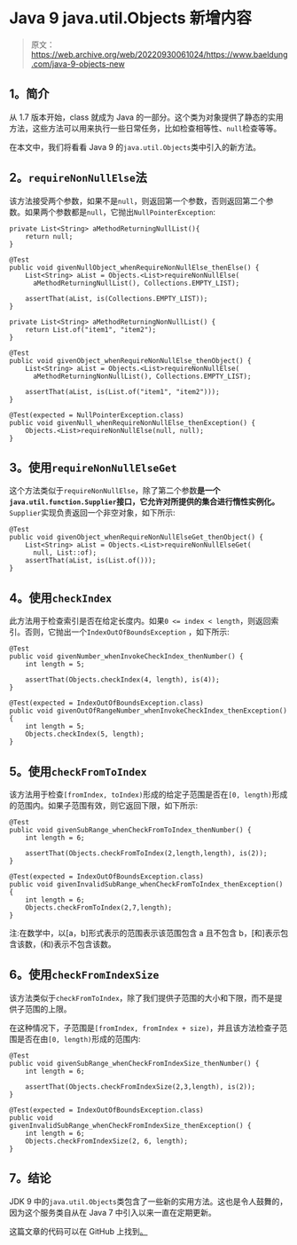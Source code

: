 # Java 9 java.util.Objects 新增内容

> 原文：<https://web.archive.org/web/20220930061024/https://www.baeldung.com/java-9-objects-new>

## 1。简介

从 1.7 版本开始，class 就成为 Java 的一部分。这个类为对象提供了静态的实用方法，这些方法可以用来执行一些日常任务，比如检查相等性、`null`检查等等。

在本文中，我们将看看 Java 9 的`java.util.Objects`类中引入的新方法。

## 2。`requireNonNullElse`法

该方法接受两个参数，如果不是`null`，则返回第一个参数，否则返回第二个参数。如果两个参数都是`null`，它抛出`NullPointerException`:

```
private List<String> aMethodReturningNullList(){
    return null;
}

@Test
public void givenNullObject_whenRequireNonNullElse_thenElse() {
    List<String> aList = Objects.<List>requireNonNullElse(
      aMethodReturningNullList(), Collections.EMPTY_LIST);

    assertThat(aList, is(Collections.EMPTY_LIST));
}

private List<String> aMethodReturningNonNullList() {
    return List.of("item1", "item2");
}

@Test
public void givenObject_whenRequireNonNullElse_thenObject() {
    List<String> aList = Objects.<List>requireNonNullElse(
      aMethodReturningNonNullList(), Collections.EMPTY_LIST);

    assertThat(aList, is(List.of("item1", "item2")));
}

@Test(expected = NullPointerException.class)
public void givenNull_whenRequireNonNullElse_thenException() {
    Objects.<List>requireNonNullElse(null, null);
}
```

## 3。使用`requireNonNullElseGet`

这个方法类似于`requireNonNullElse`，除了第二个参数**是一个`java.util.function.Supplier`接口，它允许对所提供的集合进行惰性实例化。**`Supplier`实现负责返回一个非空对象，如下所示:

```
@Test
public void givenObject_whenRequireNonNullElseGet_thenObject() {
    List<String> aList = Objects.<List>requireNonNullElseGet(
      null, List::of);
    assertThat(aList, is(List.of()));
}
```

## 4。使用`checkIndex`

此方法用于检查索引是否在给定长度内。如果`0 <= index < length`，则返回索引。否则，它抛出一个`IndexOutOfBoundsException` ，如下所示:

```
@Test
public void givenNumber_whenInvokeCheckIndex_thenNumber() {
    int length = 5;

    assertThat(Objects.checkIndex(4, length), is(4));
}

@Test(expected = IndexOutOfBoundsException.class)
public void givenOutOfRangeNumber_whenInvokeCheckIndex_thenException() {
    int length = 5;
    Objects.checkIndex(5, length);
}
```

## 5。使用`checkFromToIndex`

该方法用于检查`[fromIndex, toIndex)`形成的给定子范围是否在`[0, length)`形成的范围内。如果子范围有效，则它返回下限，如下所示:

```
@Test
public void givenSubRange_whenCheckFromToIndex_thenNumber() {
    int length = 6;

    assertThat(Objects.checkFromToIndex(2,length,length), is(2));
}

@Test(expected = IndexOutOfBoundsException.class)
public void givenInvalidSubRange_whenCheckFromToIndex_thenException() {
    int length = 6;
    Objects.checkFromToIndex(2,7,length);
}
```

注:在数学中，以[a，b]形式表示的范围表示该范围包含 a 且不包含 b，[和]表示包含该数，(和)表示不包含该数。

## 6。使用`checkFromIndexSize`

该方法类似于`checkFromToIndex`，除了我们提供子范围的大小和下限，而不是提供子范围的上限。

在这种情况下，子范围是`[fromIndex, fromIndex + size)`，并且该方法检查子范围是否在由`[0, length)`形成的范围内:

```
@Test
public void givenSubRange_whenCheckFromIndexSize_thenNumber() {
    int length = 6;

    assertThat(Objects.checkFromIndexSize(2,3,length), is(2));
}

@Test(expected = IndexOutOfBoundsException.class)
public void givenInvalidSubRange_whenCheckFromIndexSize_thenException() {
    int length = 6;
    Objects.checkFromIndexSize(2, 6, length);
}
```

## 7。结论

JDK 9 中的`java.util.Objects`类包含了一些新的实用方法。这也是令人鼓舞的，因为这个服务类自从在 Java 7 中引入以来一直在定期更新。

这篇文章的代码可以在 GitHub 上找到[。](https://web.archive.org/web/20221206215338/https://github.com/eugenp/tutorials/tree/master/core-java-modules/core-java-9-improvements)
